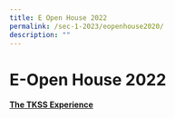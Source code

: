 ```yaml
---
title: E Open House 2022
permalink: /sec-1-2023/eopenhouse2020/
description: ""
---
```

# E-Open House 2022

<b><u>The TKSS Experience</u></b>